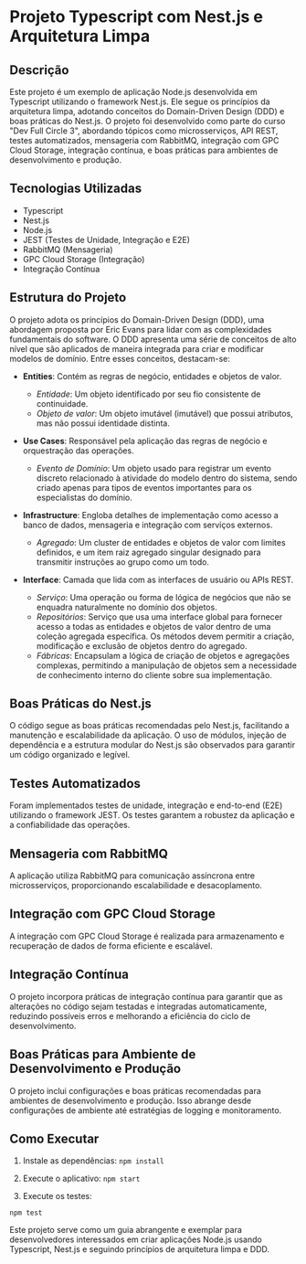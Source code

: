 # Projeto Typescript com Nest.js e Arquitetura Limpa

## Descrição
Este projeto é um exemplo de aplicação Node.js desenvolvida em Typescript utilizando o framework Nest.js. Ele segue os princípios da arquitetura limpa, adotando conceitos do Domain-Driven Design (DDD) e boas práticas do Nest.js. O projeto foi desenvolvido como parte do curso "Dev Full Circle 3", abordando tópicos como microsserviços, API REST, testes automatizados, mensageria com RabbitMQ, integração com GPC Cloud Storage, integração contínua, e boas práticas para ambientes de desenvolvimento e produção.

## Tecnologias Utilizadas
- Typescript
- Nest.js
- Node.js
- JEST (Testes de Unidade, Integração e E2E)
- RabbitMQ (Mensageria)
- GPC Cloud Storage (Integração)
- Integração Contínua

## Estrutura do Projeto
O projeto adota os princípios do Domain-Driven Design (DDD), uma abordagem proposta por Eric Evans para lidar com as complexidades fundamentais do software. O DDD apresenta uma série de conceitos de alto nível que são aplicados de maneira integrada para criar e modificar modelos de domínio. Entre esses conceitos, destacam-se:

- **Entities**: Contém as regras de negócio, entidades e objetos de valor. 
  - *Entidade*: Um objeto identificado por seu fio consistente de continuidade. 
  - *Objeto de valor*: Um objeto imutável (imutável) que possui atributos, mas não possui identidade distinta.

- **Use Cases**: Responsável pela aplicação das regras de negócio e orquestração das operações. 
  - *Evento de Domínio*: Um objeto usado para registrar um evento discreto relacionado à atividade do modelo dentro do sistema, sendo criado apenas para tipos de eventos importantes para os especialistas do domínio.

- **Infrastructure**: Engloba detalhes de implementação como acesso a banco de dados, mensageria e integração com serviços externos. 
  - *Agregado*: Um cluster de entidades e objetos de valor com limites definidos, e um item raiz agregado singular designado para transmitir instruções ao grupo como um todo.

- **Interface**: Camada que lida com as interfaces de usuário ou APIs REST. 
  - *Serviço*: Uma operação ou forma de lógica de negócios que não se enquadra naturalmente no domínio dos objetos. 
  - *Repositórios*: Serviço que usa uma interface global para fornecer acesso a todas as entidades e objetos de valor dentro de uma coleção agregada específica. Os métodos devem permitir a criação, modificação e exclusão de objetos dentro do agregado. 
  - *Fábricas*: Encapsulam a lógica de criação de objetos e agregações complexas, permitindo a manipulação de objetos sem a necessidade de conhecimento interno do cliente sobre sua implementação.


## Boas Práticas do Nest.js
O código segue as boas práticas recomendadas pelo Nest.js, facilitando a manutenção e escalabilidade da aplicação. O uso de módulos, injeção de dependência e a estrutura modular do Nest.js são observados para garantir um código organizado e legível.

## Testes Automatizados
Foram implementados testes de unidade, integração e end-to-end (E2E) utilizando o framework JEST. Os testes garantem a robustez da aplicação e a confiabilidade das operações.

## Mensageria com RabbitMQ
A aplicação utiliza RabbitMQ para comunicação assíncrona entre microsserviços, proporcionando escalabilidade e desacoplamento.

## Integração com GPC Cloud Storage
A integração com GPC Cloud Storage é realizada para armazenamento e recuperação de dados de forma eficiente e escalável.

## Integração Contínua
O projeto incorpora práticas de integração contínua para garantir que as alterações no código sejam testadas e integradas automaticamente, reduzindo possíveis erros e melhorando a eficiência do ciclo de desenvolvimento.

## Boas Práticas para Ambiente de Desenvolvimento e Produção
O projeto inclui configurações e boas práticas recomendadas para ambientes de desenvolvimento e produção. Isso abrange desde configurações de ambiente até estratégias de logging e monitoramento.

## Como Executar
1. Instale as dependências:
```npm install```


2. Execute o aplicativo:
```npm start```

3. Execute os testes:

```npm test```


Este projeto serve como um guia abrangente e exemplar para desenvolvedores interessados em criar aplicações Node.js usando Typescript, Nest.js e seguindo princípios de arquitetura limpa e DDD.
